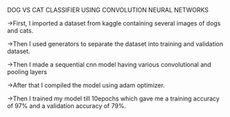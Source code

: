 DOG VS CAT CLASSIFIER USING CONVOLUTION NEURAL NETWORKS


->First, I imported a dataset from kaggle containing several images of dogs and cats.

->Then I used generators to separate the dataset into training and validation dataset.

->Then I made a sequential cnn model having various convolutional and pooling layers

->After that I compiled the model using adam optimizer.

->Then I trained my model till 10epochs which gave me a training accuracy of 97% and a validation accuracy of 79%.
